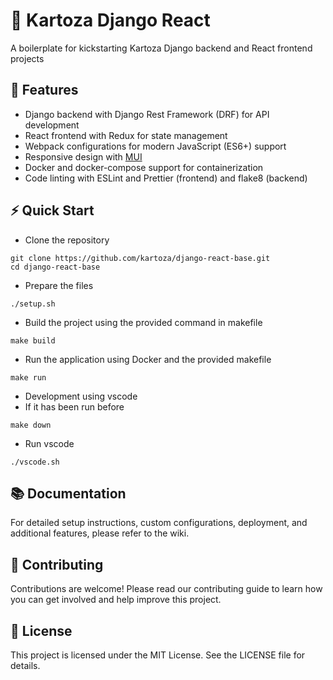 # 🚀 Kartoza Django React

A boilerplate for kickstarting Kartoza Django backend and React frontend projects

## 🌟 Features
- Django backend with Django Rest Framework (DRF) for API development
- React frontend with Redux for state management
- Webpack configurations for modern JavaScript (ES6+) support
- Responsive design with [MUI](https://mui.com/)
- Docker and docker-compose support for containerization
- Code linting with ESLint and Prettier (frontend) and flake8 (backend)

## ⚡ Quick Start


- Clone the repository
```
git clone https://github.com/kartoza/django-react-base.git
cd django-react-base
```

- Prepare the files
```
./setup.sh
```

- Build the project using the provided command in makefile
```
make build
```

- Run the application using Docker and the provided makefile
```
make run
```

- Development using vscode
- If it has been run before
```
make down
```
- Run vscode
```
./vscode.sh
```


## 📚 Documentation
For detailed setup instructions, custom configurations, deployment, and additional features, please refer to the wiki.

## 🤝 Contributing
Contributions are welcome! Please read our contributing guide to learn how you can get involved and help improve this project.

## 📄 License
This project is licensed under the MIT License. See the LICENSE file for details.
